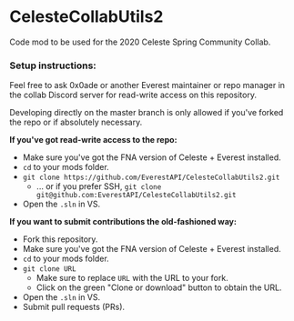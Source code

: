 # CelesteCollabUtils2
Code mod to be used for the 2020 Celeste Spring Community Collab.

### Setup instructions:

Feel free to ask 0x0ade or another Everest maintainer or repo manager in the collab Discord server for read-write access on this repository.

Developing directly on the master branch is only allowed if you've forked the repo or if absolutely necessary.

**If you've got read-write access to the repo:**
- Make sure you've got the FNA version of Celeste + Everest installed.
- `cd` to your mods folder.
- `git clone https://github.com/EverestAPI/CelesteCollabUtils2.git`
    - ... or if you prefer SSH, `git clone git@github.com:EverestAPI/CelesteCollabUtils2.git`
- Open the `.sln` in VS.

**If you want to submit contributions the old-fashioned way:**
- Fork this repository.
- Make sure you've got the FNA version of Celeste + Everest installed.
- `cd` to your mods folder.
- `git clone URL`
    - Make sure to replace `URL` with the URL to your fork.
	- Click on the green "Clone or download" button to obtain the URL.
- Open the `.sln` in VS.
- Submit pull requests (PRs).
